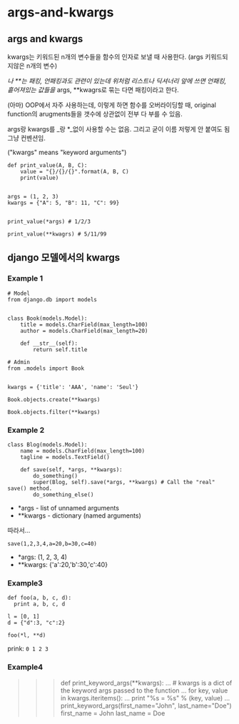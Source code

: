# args-and-kwargs

## args and kwargs

kwargs는 키워드된 n개의 변수들을 함수의 인자로 보낼 때 사용한다. \(args 키워드되지않은 n개의 변수\)

_나 \*\*는 패킹, 언패킹과도 관련이 있는데 위처럼 리스트나 딕셔너리 앞에 쓰면 언패킹, 흩어져있는 값들을_ args, \*\*kwagrs로 묶는 다면 패킹이라고 한다.

\(아마\) OOP에서 자주 사용하는데, 이렇게 하면 함수를 오버라이딩할 때, original function의 arugments들을 갯수에 상관없이 전부 다 부를 수 있음.

args랑 kwargs를 _랑 \*_없이 사용할 수는 없음. 그리고 굳이 이름 저렇게 안 붙여도 됨 그냥 컨벤션임.

\("kwargs" means "keyword arguments"\)

```text
def print_value(A, B, C):
    value = "{}/{}/{}".format(A, B, C)
    print(value)


args = (1, 2, 3)
kwargs = {"A": 5, "B": 11, "C": 99}


print_value(*args) # 1/2/3

print_value(**kwagrs) # 5/11/99
```

## django 모델에서의 kwargs

### Example 1

```text
# Model
from django.db import models


class Book(models.Model):
    title = models.CharField(max_length=100)
    author = models.CharField(max_length=20)

    def __str__(self):
        return self.title

# Admin
from .models import Book


kwargs = {'title': 'AAA', 'name': 'Seul'}

Book.objects.create(**kwargs) 

Book.objects.filter(**kwargs)
```

### Example 2

```text
class Blog(models.Model):
    name = models.CharField(max_length=100)
    tagline = models.TextField()

    def save(self, *args, **kwargs):
        do_something()
        super(Blog, self).save(*args, **kwargs) # Call the "real" save() method.
        do_something_else()
```

* \*args - list of unnamed arguments
* \*\*kwargs - dictionary \(named arguments\)

따라서...

```text
save(1,2,3,4,a=20,b=30,c=40)
```

* \*args: \(1, 2, 3, 4\)
* \*\*kwargs: {'a':20,'b':30,'c':40}

### Example3

```text
def foo(a, b, c, d):
  print a, b, c, d

l = [0, 1]
d = {"d":3, "c":2}

foo(*l, **d)
```

prink: `0 1 2 3`

### Example4

> > > def print\_keyword\_args\(\*\*kwargs\): ... \# kwargs is a dict of the keyword args passed to the function ... for key, value in kwargs.iteritems\(\): ... print "%s = %s" % \(key, value\) ... print\_keyword\_args\(first\_name="John", last\_name="Doe"\) first\_name = John last\_name = Doe

